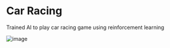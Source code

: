 # Car Racing

Trained AI to play car racing game using reinforcement learning

![image](https://github.com/Dxsonu7/Car-Racing-Reinforcement-Learning/assets/87947158/fbf7a76f-2aa5-4ac3-a632-fe85e3e899a3)
